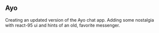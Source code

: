 ## Ayo

Creating an updated version of the Ayo chat app. Adding some nostalgia with react-95 ui and hints of an old, favorite messenger. 